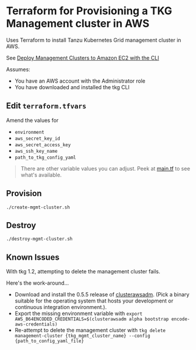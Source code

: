 # Terraform for Provisioning a TKG Management cluster in AWS

Uses Terraform to install Tanzu Kubernetes Grid management cluster in AWS.

See [Deploy Management Clusters to Amazon EC2 with the CLI](https://docs.vmware.com/en/VMware-Tanzu-Kubernetes-Grid/1.2/vmware-tanzu-kubernetes-grid-12/GUID-mgmt-clusters-aws-cli.html)

Assumes:

* You have an AWS account with the Administrator role
* You have downloaded and installed the tkg CLI 

## Edit `terraform.tfvars`

Amend the values for

* `environment`
* `aws_secret_key_id`
* `aws_secret_access_key`
* `aws_ssh_key_name`
* `path_to_tkg_config_yaml`

> There are other variable values you can adjust. Peek at [main.tf](main.tf) to see what's available.

## Provision

```
./create-mgmt-cluster.sh
```

## Destroy

```
./destroy-mgmt-cluster.sh
```

## Known Issues

With tkg 1.2, attempting to delete the management cluster fails.  

Here's the work-around...

* Download and install the 0.5.5 release of [clusterawsadm](https://github.com/kubernetes-sigs/cluster-api-provider-aws/releases/tag/v0.5.5).  (Pick a binary suitable for the operating system that hosts your development or continuous integration environment.).
* Export the missing environment variable with `export AWS_B64ENCODED_CREDENTIALS=$(clusterawsadm alpha bootstrap encode-aws-credentials)`
* Re-attempt to delete the management cluster with `tkg delete management-cluster {tkg_mgmt_cluster_name} --config {path_to_config_yaml_file}`
